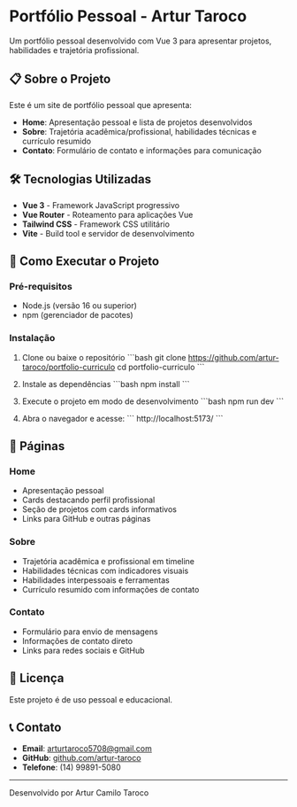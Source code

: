 # Portfólio Pessoal - Artur Taroco

Um portfólio pessoal desenvolvido com Vue 3 para apresentar projetos, habilidades e trajetória profissional.

## 📋 Sobre o Projeto

Este é um site de portfólio pessoal que apresenta:

- **Home**: Apresentação pessoal e lista de projetos desenvolvidos
- **Sobre**: Trajetória acadêmica/profissional, habilidades técnicas e currículo resumido  
- **Contato**: Formulário de contato e informações para comunicação

## 🛠 Tecnologias Utilizadas

- **Vue 3** - Framework JavaScript progressivo
- **Vue Router** - Roteamento para aplicações Vue
- **Tailwind CSS** - Framework CSS utilitário
- **Vite** - Build tool e servidor de desenvolvimento

## 🚀 Como Executar o Projeto

### Pré-requisitos

- Node.js (versão 16 ou superior)
- npm (gerenciador de pacotes)

### Instalação

1. Clone ou baixe o repositório
\`\`\`bash
git clone <https://github.com/artur-taroco/portfolio-curriculo>
cd portfolio-curriculo
\`\`\`

2. Instale as dependências
\`\`\`bash
npm install
\`\`\`

3. Execute o projeto em modo de desenvolvimento
\`\`\`bash
npm run dev
\`\`\`

4. Abra o navegador e acesse:
\`\`\`
http://localhost:5173/
\`\`\`


## 📱 Páginas

### Home
- Apresentação pessoal
- Cards destacando perfil profissional
- Seção de projetos com cards informativos
- Links para GitHub e outras páginas

### Sobre
- Trajetória acadêmica e profissional em timeline
- Habilidades técnicas com indicadores visuais
- Habilidades interpessoais e ferramentas
- Currículo resumido com informações de contato

### Contato
- Formulário para envio de mensagens
- Informações de contato direto
- Links para redes sociais e GitHub

## 📄 Licença

Este projeto é de uso pessoal e educacional.

## 📞 Contato

- **Email**: arturtaroco5708@gmail.com
- **GitHub**: [github.com/artur-taroco](https://github.com/artur-taroco)
- **Telefone**: (14) 99891-5080

---

Desenvolvido por Artur Camilo Taroco
